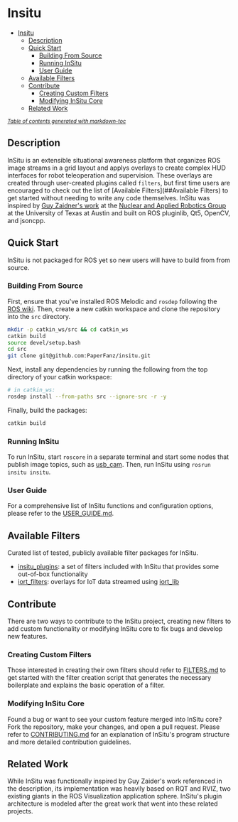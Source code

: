 # Insitu

- [Insitu](#insitu)
  * [Description](#description)
  * [Quick Start](#quick-start)
    + [Building From Source](#building-from-source)
    + [Running InSitu](#running-insitu)
    + [User Guide](#user-guide)
  * [Available Filters](#available-filters)
  * [Contribute](#contribute)
    + [Creating Custom Filters](#creating-custom-filters)
    + [Modifying InSitu Core](#modifying-insitu-core)
  * [Related Work](#related-work)

<small><i><a href='http://ecotrust-canada.github.io/markdown-toc/'>Table of contents generated with markdown-toc</a></i></small>

<!-- TODO add GIF of InSitu in action -->

## Description

InSitu is an extensible situational awareness platform that organizes ROS image
streams in a grid layout and applys overlays to create complex HUD interfaces
for robot teleoperation and supervision. These overlays are created through 
user-created plugins called `filters`, but first time users are encouraged to
check out the list of [Available Filters](##Available Filters) to get started 
without needing to write any code themselves. InSitu was inspired by [Guy 
Zaidner's work](https://www.youtube.com/watch?v=QCgzkMhAX68) at the 
[Nuclear and Applied Robotics Group](https://robotics.me.utexas.edu/) at the 
University of Texas at Austin and built on ROS pluginlib, Qt5, OpenCV, and 
jsoncpp.

## Quick Start

InSitu is not packaged for ROS yet so new users will have to build from
from source. 

### Building From Source
First, ensure that you've installed ROS Melodic and `rosdep` 
following the [ROS wiki](http://wiki.ros.org/melodic/Installation). Then, 
create a new catkin workspace and clone the repository into the `src` 
directory.

```sh
mkdir -p catkin_ws/src && cd catkin_ws
catkin build
source devel/setup.bash
cd src
git clone git@github.com:PaperFanz/insitu.git
```

Next, install any dependencies by running the following from the top directory
of your catkin workspace:

```sh
# in catkin_ws:
rosdep install --from-paths src --ignore-src -r -y
```

Finally, build the packages:

```sh
catkin build
```

### Running InSitu

To run InSitu, start `roscore` in a separate terminal and start some nodes that
publish image topics, such as [usb\_cam](http://wiki.ros.org/usb_cam). Then, 
run InSitu using `rosrun insitu insitu`. 

<!-- TODO gifs and basic demo guide -->

### User Guide

For a comprehensive list of InSitu functions and configuration options, please
refer to the [USER\_GUIDE.md](docs/USER_GUIDE.md).

## Available Filters

Curated list of tested, publicly available filter packages for InSitu.

- [insitu\_plugins](insitu_plugins): a set of filters included with InSitu 
    that provides some out-of-box functionality
- [iort\_filters](https://github.com/PaperFanz/iort_filters): overlays for IoT 
    data streamed using [iort\_lib](https://github.com/PaperFanz/iort_lib)

## Contribute

There are two ways to contribute to the InSitu project, creating new filters
to add custom functionality or modifying InSitu core to fix bugs and develop
new features.

### Creating Custom Filters

Those interested in creating their own filters should refer to 
[FILTERS.md](docs/FILTERS.md) to get started with the filter creation script
that generates the necessary boilerplate and explains the basic operation of
a filter.

### Modifying InSitu Core

Found a bug or want to see your custom feature merged into InSitu core? Fork
the repository, make your changes, and open a pull request. Please refer to
[CONTRIBUTING.md](docs/CONTRIBUTING.md) for an explanation of InSitu's program
structure and more detailed contribution guidelines.

## Related Work

While InSitu was functionally inspired by Guy Zaider's work referenced in the
description, its implementation was heavily based on RQT and RVIZ, two existing
giants in the ROS Visualization application sphere. InSitu's plugin architecture
is modeled after the great work that went into these related projects.

